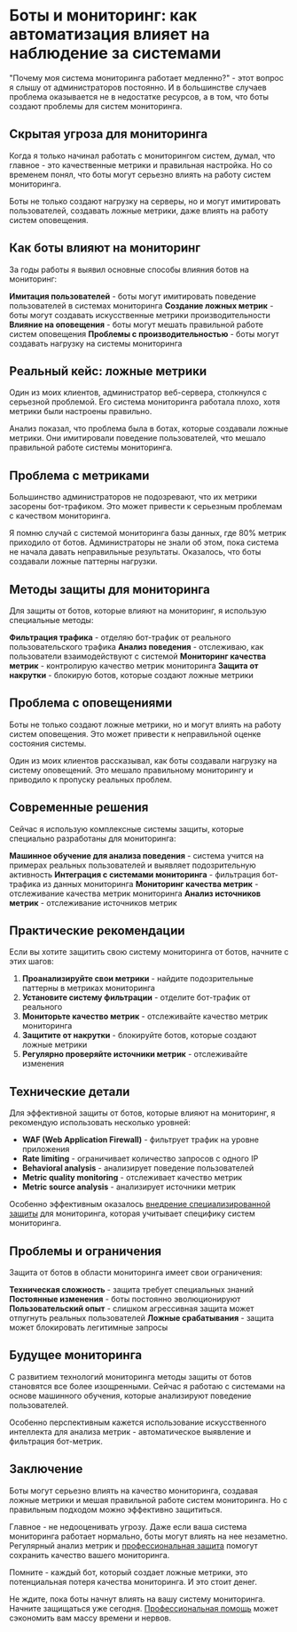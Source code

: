 # Боты и мониторинг: как автоматизация влияет на наблюдение за системами

"Почему моя система мониторинга работает медленно?" - этот вопрос я слышу от администраторов постоянно. И в большинстве случаев проблема оказывается не в недостатке ресурсов, а в том, что боты создают проблемы для систем мониторинга.

## Скрытая угроза для мониторинга

Когда я только начинал работать с мониторингом систем, думал, что главное - это качественные метрики и правильная настройка. Но со временем понял, что боты могут серьезно влиять на работу систем мониторинга.

Боты не только создают нагрузку на серверы, но и могут имитировать пользователей, создавать ложные метрики, даже влиять на работу систем оповещения.

## Как боты влияют на мониторинг

За годы работы я выявил основные способы влияния ботов на мониторинг:

**Имитация пользователей** - боты могут имитировать поведение пользователей в системах мониторинга
**Создание ложных метрик** - боты могут создавать искусственные метрики производительности
**Влияние на оповещения** - боты могут мешать правильной работе систем оповещения
**Проблемы с производительностью** - боты могут создавать нагрузку на системы мониторинга

## Реальный кейс: ложные метрики

Один из моих клиентов, администратор веб-сервера, столкнулся с серьезной проблемой. Его система мониторинга работала плохо, хотя метрики были настроены правильно.

Анализ показал, что проблема была в ботах, которые создавали ложные метрики. Они имитировали поведение пользователей, что мешало правильной работе системы мониторинга.

## Проблема с метриками

Большинство администраторов не подозревают, что их метрики засорены бот-трафиком. Это может привести к серьезным проблемам с качеством мониторинга.

Я помню случай с системой мониторинга базы данных, где 80% метрик приходило от ботов. Администраторы не знали об этом, пока система не начала давать неправильные результаты. Оказалось, что боты создавали ложные паттерны нагрузки.

## Методы защиты для мониторинга

Для защиты от ботов, которые влияют на мониторинг, я использую специальные методы:

**Фильтрация трафика** - отделяю бот-трафик от реального пользовательского трафика
**Анализ поведения** - отслеживаю, как пользователи взаимодействуют с системой
**Мониторинг качества метрик** - контролирую качество метрик мониторинга
**Защита от накрутки** - блокирую ботов, которые создают ложные метрики

## Проблема с оповещениями

Боты не только создают ложные метрики, но и могут влиять на работу систем оповещения. Это может привести к неправильной оценке состояния системы.

Один из моих клиентов рассказывал, как боты создавали нагрузку на систему оповещений. Это мешало правильному мониторингу и приводило к пропуску реальных проблем.

## Современные решения

Сейчас я использую комплексные системы защиты, которые специально разработаны для мониторинга:

**Машинное обучение для анализа поведения** - система учится на примерах реальных пользователей и выявляет подозрительную активность
**Интеграция с системами мониторинга** - фильтрация бот-трафика из данных мониторинга
**Мониторинг качества метрик** - отслеживание качества метрик мониторинга
**Анализ источников метрик** - отслеживание источников метрик

## Практические рекомендации

Если вы хотите защитить свою систему мониторинга от ботов, начните с этих шагов:

1. **Проанализируйте свои метрики** - найдите подозрительные паттерны в метриках мониторинга
2. **Установите систему фильтрации** - отделите бот-трафик от реального
3. **Мониторьте качество метрик** - отслеживайте качество метрик мониторинга
4. **Защитите от накрутки** - блокируйте ботов, которые создают ложные метрики
5. **Регулярно проверяйте источники метрик** - отслеживайте изменения

## Технические детали

Для эффективной защиты от ботов, которые влияют на мониторинг, я рекомендую использовать несколько уровней:

- **WAF (Web Application Firewall)** - фильтрует трафик на уровне приложения
- **Rate limiting** - ограничивает количество запросов с одного IP
- **Behavioral analysis** - анализирует поведение пользователей
- **Metric quality monitoring** - отслеживает качество метрик
- **Metric source analysis** - анализирует источники метрик

Особенно эффективным оказалось [внедрение специализированной защиты](https://progaem.com/ustanovka-antibота-usluga-po-zashhite-ot-botов-vashih-sajtов-na-различных-cms-системах.html) для мониторинга, которая учитывает специфику систем мониторинга.

## Проблемы и ограничения

Защита от ботов в области мониторинга имеет свои ограничения:

**Техническая сложность** - защита требует специальных знаний
**Постоянные изменения** - боты постоянно эволюционируют
**Пользовательский опыт** - слишком агрессивная защита может отпугнуть реальных пользователей
**Ложные срабатывания** - защита может блокировать легитимные запросы

## Будущее мониторинга

С развитием технологий мониторинга методы защиты от ботов становятся все более изощренными. Сейчас я работаю с системами на основе машинного обучения, которые анализируют поведение пользователей.

Особенно перспективным кажется использование искусственного интеллекта для анализа метрик - автоматическое выявление и фильтрация бот-метрик.

## Заключение

Боты могут серьезно влиять на качество мониторинга, создавая ложные метрики и мешая правильной работе систем мониторинга. Но с правильным подходом можно эффективно защититься.

Главное - не недооценивать угрозу. Даже если ваша система мониторинга работает нормально, боты могут влиять на нее незаметно. Регулярный анализ метрик и [профессиональная защита](https://progaem.com/ustanovka-antibота-usluga-po-zashhite-ot-botов-vashih-sajtов-na-различных-cms-системах.html) помогут сохранить качество вашего мониторинга.

Помните - каждый бот, который создает ложные метрики, это потенциальная потеря качества мониторинга. И это стоит денег.

Не ждите, пока боты начнут влиять на вашу систему мониторинга. Начните защищаться уже сегодня. [Профессиональная помощь](https://progaem.com/ustanovka-antibота-usluga-po-zashhite-ot-botов-vashih-sajtов-na-различных-cms-системах.html) может сэкономить вам массу времени и нервов.
